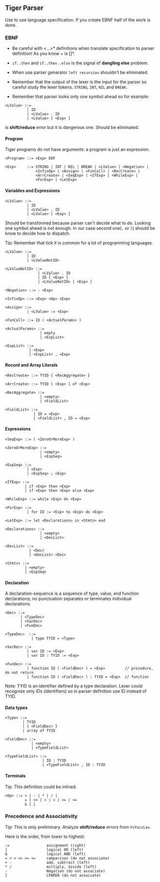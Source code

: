 ## Tiger Parser

Use to use language specification. If you create EBNF half of the work is done.

### EBNF

-  Be careful with <...>* definitions when translate specification to parser definition!
   As you know <Dec>+ is <Dec> [<Dec>]*.

- `if..then` and `if..then..else` is the signal of **dangling else** problem.

- When use parser generator `left recursion` shouldn't be eliminated.

- Remember that the output of the lexer is the input for the parser so careful study the
  lexer tokens. `STRING`, `INT`, `NIL` and `BREAK`.

- Remember that parser looks only one symbol ahead so for example:

```
<LValue> ::=
          | ID
          | <LValue> . ID
          | <LValue> [ <Exp> ]
```

is **shift/reduce** error but it is dangerous one. Should be eliminated.

#### Program

Tiger programs do not have arguments: a program is just an expression.

```
<Program> ::= <Exp> EOF

<Exp>     ::= STRING | INT | NIL | BREAK | <LValue> | <Negation> |
              <InfixOp> | <Assign> | <FunCall> | <RecCreate> |
			  <ArrCreate> | <SeqExp> | <IfExp> | <WhileExp> |
			  <ForExp> | <LetExp>

```

#### Variables and Expressions

```
<LValue> ::=
          | ID
          | <LValue> . ID
          | <LValue> [ <Exp> ]
```

Should be transformed because parser can't decide what to do. Looking one symbol ahead
is not enough. In our case second one(`.` or `[`) should be know to decide how to dispatch.

Tip: Remember that tick it is common for a lot of programming languages.

```
<LValue> ::=
          | ID
		  | <LValueNotID>

<LValueNotID> ::=
               | <LValue> . ID
               | ID [ <Exp> ]
			   | <LValueNotID> [ <Exp> ]
```

```
<Negation> ::= - <Exp>

<InfixOp> ::= <Exp> <Op> <Exp>

<Assign> ::=
          | <LValue> := <Exp>

<FunCall> ::= ID ( <ActualParams> )

<ActualParams> ::=
                | empty
		        | <ExpList>

<ExpList> ::=
           | <Exp>
		   | <ExpList> , <Exp>
```

#### Record and Array Literals

```
<RecCreate> ::= TYID { <RecAggregate> }

<ArrCreate> ::= TYID [ <Exp> ] of <Exp>

<RecAggregate> ::=
                | <empty>
			    | <FieldList>

<FieldList> ::=
             | ID = <Exp>
			 | <FieldList> , ID = <Exp>
```


#### Expressions

```
<SeqExp> ::= ( <ZeroOrMoreExp> )

<ZeroOrMoreExp> ::=
                | <empty>
				| <ExpSeq>

<ExpSeq> ::=
          | <Exp>
		  | <ExpSeq> ; <Exp>

<IfExp> ::=
         | if <Exp> then <Exp>
		 | if <Exp> then <Exp> else <Exp>

<WhileExp> ::= while <Exp> do <Exp>

<ForExp> ::=
          | for ID := <Exp> to <Exp> do <Exp>

<LetExp> ::= let <Declarations> in <Stmts> end

<Declarations> ::=
                | <empty>
				| <DecList>

<DecList> ::=
           | <Dec>
		   | <DecList> <Dec>

<Stmts> ::=
         | <empty>
		 | <ExpSeq>
```

#### Declaration

A declaration-sequence is a sequence of type, value, and function declarations; no
punctuation separates or terminates individual declarations.

```
<Dec> ::=
       | <TypeDec>
       | <VarDec>
       | <FunDec>

<TypeDec>  ::=
            | type TYID = <Type>

<VarDec> ::=
          | var ID := <Exp>
          | var ID : TYID := <Exp>

<FunDec> ::=
          | function ID ( <FieldDec> ) = <Exp>         // procedure, do not return
          | function ID ( <FieldDec> ) : TYID = <Exp>  // function
```

Note: TYID is an identifier defined by a type declaration. Lexer could recognize only
      IDs (identifiers) so in parser definition use ID instead of TYID.

#### Data types

```
<Type> ::=
        | TYID
        | { <FieldDec> }
        | array of TYID

<FieldDec> ::=
            | <empty>
            | <TypeFieldList>

<TypeFieldList> ::=
                 | ID : TYID
			     | <TypeFieldList> , ID : TYID

```
#### Terminals

Tip: This definition could be inlined.

```
<Op> ::= + | - | * | / |
         = | <> | > | < | >= | <=
         & | |
```

### Precedence and Associativity

Tip: This is only preliminary. Analyze **shift/reduce** errors from `FsYaccLex`.

Here is the order, from lower to highest:

```
:=                 assignment (right)
|                  logical OR (left)
&                  logical AND (left)
= < > <> >= <=     comparison (do not associate)
+ -                add, subtract (left)
* /                multiply, divide (left)
-                  Negation (do not associate)
[                  LPAREN (do not associate)
```
